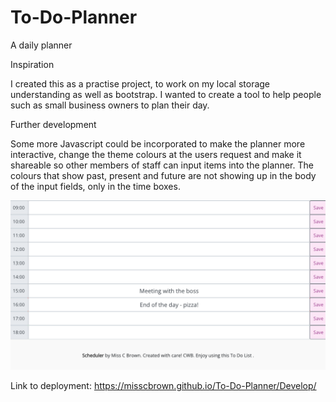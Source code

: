 # To-Do-Planner
A daily planner

Inspiration

I created this as a practise project, to work on my local storage understanding as well as bootstrap. I wanted to create a tool to help people such as small business owners to plan their day. 

Further development

Some more Javascript could be incorporated to make the planner more interactive, change the theme colours at the users request and make it shareable so other members of staff can input items into the planner. The colours that show past, present and future are not showing up in the body of the input fields, only in the time boxes. 

![screenshot](/Develop/Assets/Images/screenshot1.png)

Link to deployment: https://misscbrown.github.io/To-Do-Planner/Develop/
